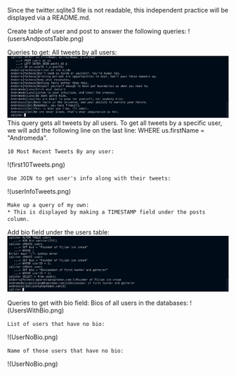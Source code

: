 Since the twitter.sqlite3 file is not readable, this independent practice will be displayed via a README.md.


Create table of user and post to answer the following queries: 
!(usersAndpostsTable.png)


Queries to get:
    All tweets by all users:
![](allTweets.png)
    This query gets all tweets by all users. To get all tweets by a specific user, we will add the following line on the last line: WHERE us.firstName = "Andromeda".



    10 Most Recent Tweets By any user:
!(first10Tweets.png)



    Use JOIN to get user's info along with their tweets:
!(userInfoTweets.png)



    Make up a query of my own: 
    * This is displayed by making a TIMESTAMP field under the posts column.

Add bio field under the users table: 
![](AddBios.png)



Queries to get with bio field: 
    Bios of all users in the databases: 
!(UsersWithBio.png)



    List of users that have no bio:
!(UserNoBio.png)



    Name of those users that have no bio:
!(UserNoBio.png)






